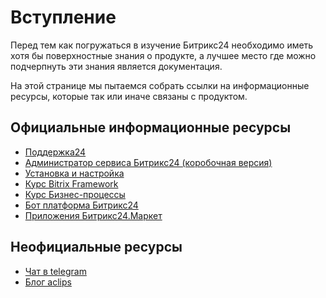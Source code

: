 # Вступление

Перед тем как погружаться в изучение Битрикс24 необходимо иметь хотя бы поверхностные знания о продукте, а лучшее место где можно подчерпнуть эти знания является документация.

На этой странице мы пытаемся собрать ссылки на информационные ресурсы, которые так или иначе связаны с продуктом.


## Официальные информационные ресурсы

* [Поддержка24](https://helpdesk.bitrix24.ru/)
* [Администратор сервиса Битрикс24 (коробочная версия)](https://dev.1c-bitrix.ru/learning/course/index.php?COURSE_ID=48)
* [Установка и настройка](https://dev.1c-bitrix.ru/learning/course/index.php?COURSE_ID=135&INDEX=Y)
* [Курс Bitrix Framework](https://dev.1c-bitrix.ru/learning/course/?COURSE_ID=43&INDEX=Y)
* [Курс Бизнес-процессы](https://dev.1c-bitrix.ru/learning/course/index.php?COURSE_ID=57&INDEX=Y)
* [Бот платформа Битрикс24](https://dev.1c-bitrix.ru/learning/course/index.php?COURSE_ID=93&INDEX=Y)
* [Приложения Битрикс24.Маркет](https://dev.1c-bitrix.ru/learning/course/index.php?COURSE_ID=99&INDEX=Y)

## Неофициальные ресурсы

* [Чат в telegram](https://t.me/bit24dev)
* [Блог aclips](https://aclips.ru/?utm_source=bx24devbook&utm_medium=reference_page)